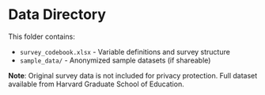 # Data Directory

This folder contains:
- `survey_codebook.xlsx` - Variable definitions and survey structure
- `sample_data/` - Anonymized sample datasets (if shareable)

**Note**: Original survey data is not included for privacy protection.
Full dataset available from Harvard Graduate School of Education.
